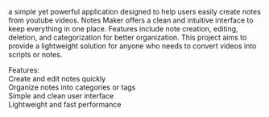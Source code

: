 a simple yet powerful application designed to help users easily create notes from youtube videos. Notes Maker offers a clean and intuitive interface to keep everything in one place. Features include note creation, editing, deletion, and categorization for better organization. This project aims to provide a lightweight solution for anyone who needs to convert videos into scripts or notes.   
       
Features:         
Create and edit notes quickly        
Organize notes into categories or tags         
Simple and clean user interface         
Lightweight and fast performance     
 

  


  
 
